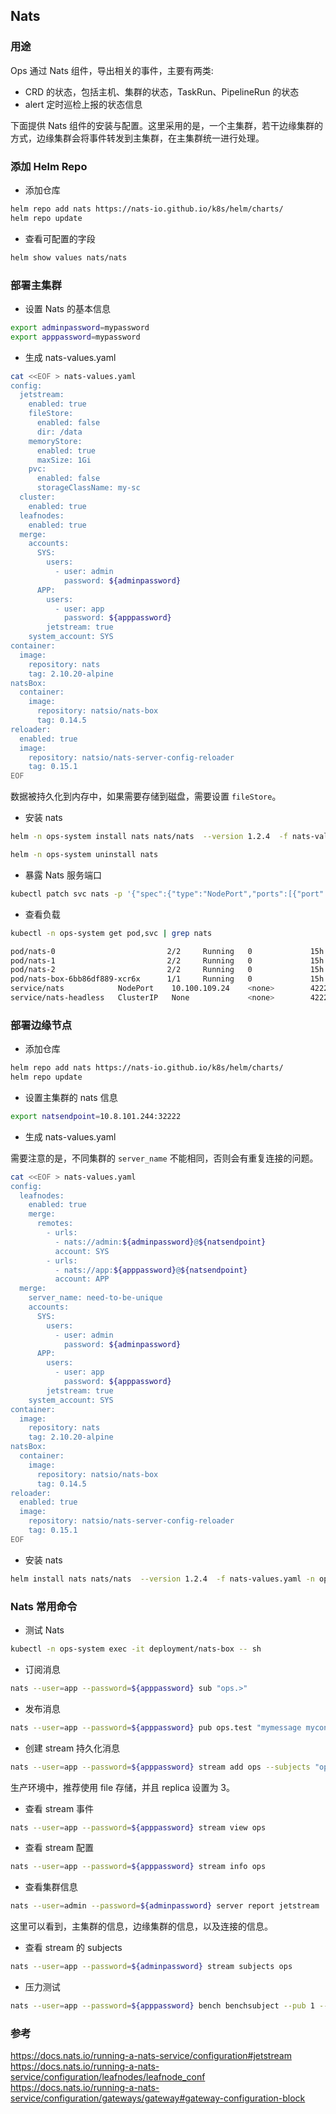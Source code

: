 ## Nats

### 用途

Ops 通过 Nats 组件，导出相关的事件，主要有两类:

- CRD 的状态，包括主机、集群的状态，TaskRun、PipelineRun 的状态
- alert 定时巡检上报的状态信息

下面提供 Nats 组件的安装与配置。这里采用的是，一个主集群，若干边缘集群的方式，边缘集群会将事件转发到主集群，在主集群统一进行处理。

### 添加 Helm Repo

- 添加仓库

```bash
helm repo add nats https://nats-io.github.io/k8s/helm/charts/
helm repo update
```

- 查看可配置的字段

```bash
helm show values nats/nats
```

### 部署主集群

- 设置 Nats 的基本信息

```bash
export adminpassword=mypassword
export apppassword=mypassword
```

- 生成 nats-values.yaml

```bash
cat <<EOF > nats-values.yaml
config:
  jetstream:
    enabled: true
    fileStore:
      enabled: false
      dir: /data
    memoryStore:
      enabled: true
      maxSize: 1Gi
    pvc:
      enabled: false
      storageClassName: my-sc
  cluster:
    enabled: true
  leafnodes:
    enabled: true
  merge:
    accounts:
      SYS:
        users:
          - user: admin
            password: ${adminpassword}
      APP:
        users:
          - user: app
            password: ${apppassword}
        jetstream: true
    system_account: SYS
container:
  image:
    repository: nats
    tag: 2.10.20-alpine
natsBox:
  container:
    image:
      repository: natsio/nats-box
      tag: 0.14.5
reloader:
  enabled: true
  image:
    repository: natsio/nats-server-config-reloader
    tag: 0.15.1
EOF
```

数据被持久化到内存中，如果需要存储到磁盘，需要设置 `fileStore`。

- 安装 nats

```bash
helm -n ops-system install nats nats/nats  --version 1.2.4  -f nats-values.yaml
```

```bash
helm -n ops-system uninstall nats
```

- 暴露 Nats 服务端口

```bash
kubectl patch svc nats -p '{"spec":{"type":"NodePort","ports":[{"port":4222,"nodePort":32223,"targetPort":"nats"},{"port":7422,"nodePort":32222,"targetPort":"leafnodes"}]}}' -n ops-system
```

- 查看负载

```bash
kubectl -n ops-system get pod,svc | grep nats

pod/nats-0                         2/2     Running   0             15h
pod/nats-1                         2/2     Running   0             15h
pod/nats-2                         2/2     Running   0             15h
pod/nats-box-6bb86df889-xcr6x      1/1     Running   0             15h
service/nats            NodePort    10.100.109.24    <none>        4222:32223/TCP,7422:32222/TCP         15h
service/nats-headless   ClusterIP   None             <none>        4222/TCP,7422/TCP,6222/TCP,8222/TCP   15h
```

### 部署边缘节点

- 添加仓库

```bash
helm repo add nats https://nats-io.github.io/k8s/helm/charts/
helm repo update
```

- 设置主集群的 nats 信息

```bash
export natsendpoint=10.8.101.244:32222
```

- 生成 nats-values.yaml

需要注意的是，不同集群的 `server_name` 不能相同，否则会有重复连接的问题。

```bash
cat <<EOF > nats-values.yaml
config:
  leafnodes:
    enabled: true
    merge:
      remotes:
        - urls:
          - nats://admin:${adminpassword}@${natsendpoint}
          account: SYS
        - urls:
          - nats://app:${apppassword}@${natsendpoint}
          account: APP
  merge:
    server_name: need-to-be-unique
    accounts:
      SYS:
        users:
          - user: admin
            password: ${adminpassword}
      APP:
        users:
          - user: app
            password: ${apppassword}
        jetstream: true
    system_account: SYS
container:
  image:
    repository: nats
    tag: 2.10.20-alpine
natsBox:
  container:
    image:
      repository: natsio/nats-box
      tag: 0.14.5
reloader:
  enabled: true
  image:
    repository: natsio/nats-server-config-reloader
    tag: 0.15.1
EOF
```

- 安装 nats

```bash
helm install nats nats/nats  --version 1.2.4  -f nats-values.yaml -n ops-system
```

### Nats 常用命令

- 测试 Nats

```bash
kubectl -n ops-system exec -it deployment/nats-box -- sh
```

- 订阅消息

```bash
nats --user=app --password=${apppassword} sub "ops.>"
```

- 发布消息

```bash
nats --user=app --password=${apppassword} pub ops.test "mymessage mycontent"
```

- 创建 stream 持久化消息

```bash
nats --user=app --password=${apppassword} stream add ops --subjects "ops.>" --ack --max-msgs=-1 --max-bytes=-1 --max-age=1y --storage memory --retention limits --max-msg-size=-1 --discard=old --replicas 1 --dupe-window=2m
```

生产环境中，推荐使用 file 存储，并且 replica 设置为 3。

- 查看 stream 事件

```bash
nats --user=app --password=${apppassword} stream view ops
```

- 查看 stream 配置

```bash
nats --user=app --password=${apppassword} stream info ops
```

- 查看集群信息

```bash
nats --user=admin --password=${adminpassword} server report jetstream
```

这里可以看到，主集群的信息，边缘集群的信息，以及连接的信息。

- 查看 stream 的 subjects

```bash
nats --user=app --password=${adminpassword} stream subjects ops
```

- 压力测试

```bash
nats --user=app --password=${apppassword} bench benchsubject --pub 1 --sub 10
```

### 参考

https://docs.nats.io/running-a-nats-service/configuration#jetstream
https://docs.nats.io/running-a-nats-service/configuration/leafnodes/leafnode_conf
https://docs.nats.io/running-a-nats-service/configuration/gateways/gateway#gateway-configuration-block
